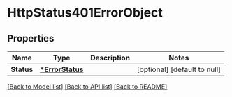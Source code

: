 # HttpStatus401ErrorObject

## Properties
Name | Type | Description | Notes
------------ | ------------- | ------------- | -------------
**Status** | [***ErrorStatus**](error-status.md) |  | [optional] [default to null]

[[Back to Model list]](../README.md#documentation-for-models) [[Back to API list]](../README.md#documentation-for-api-endpoints) [[Back to README]](../README.md)

